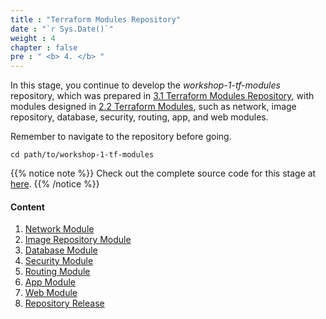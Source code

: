 ```yaml
---
title : "Terraform Modules Repository"
date : "`r Sys.Date()`"
weight : 4
chapter : false
pre : " <b> 4. </b> "
---
```


In this stage, you continue to develop the *workshop-1-tf-modules* repository, which was prepared in [3.1 Terraform Modules Repository](../3-preparation/1-terraform-modules-repository/), with modules designed in [2.2 Terraform Modules](../2-high-level-design/2-terraform-modules/), such as network, image repository, database, security, routing, app, and web modules.

Remember to navigate to the repository before going.

```git
cd path/to/workshop-1-tf-modules
```

{{% notice note %}}
Check out the complete source code for this stage at [here](https://github.com/Definitely-not-AWS-Workshops/workshop-1-tf-modules).
{{% /notice %}}

#### Content

1. [Network Module](1-network-module)
2. [Image Repository Module](2-image-repository-module)
3. [Database Module](3-database-module)
4. [Security Module](4-security-module)
5. [Routing Module](5-routing-module)
6. [App Module](6-app-module)
8. [Web Module](7-web-module)
9. [Repository Release](8-repository-release)
<!-- need to remove parenthesis for path in Hugo 0.88.1 for Windows-->